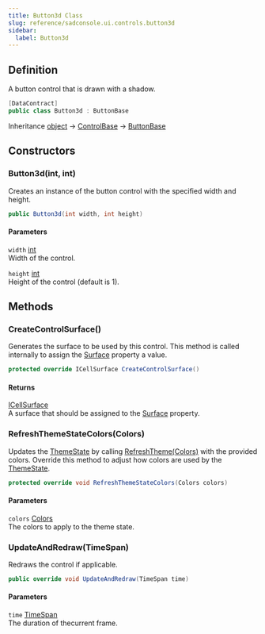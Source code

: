 ```yaml
---
title: Button3d Class
slug: reference/sadconsole.ui.controls.button3d
sidebar:
  label: Button3d
---
```

## Definition

A button control that is drawn with a shadow.

```csharp title="C#"
[DataContract]
public class Button3d : ButtonBase
```

Inheritance [object](https://learn.microsoft.com/dotnet/api/system.object/) → [ControlBase](../sadconsole.ui.controls.controlbase/) → [ButtonBase](../sadconsole.ui.controls.buttonbase/)

## Constructors

### Button3d(int, int)

Creates an instance of the button control with the specified width and height.

```csharp title="C#"
public Button3d(int width, int height)
```

#### Parameters

`width` [int](https://learn.microsoft.com/dotnet/api/system.int32/)  
Width of the control.

`height` [int](https://learn.microsoft.com/dotnet/api/system.int32/)  
Height of the control (default is 1).


## Methods

### CreateControlSurface()

Generates the surface to be used by this control. This method is called internally to assign the [Surface](../sadconsole.ui.controls.controlbase/#surface/) property a value.

```csharp title="C#"
protected override ICellSurface CreateControlSurface()
```

#### Returns

[ICellSurface](../sadconsole.icellsurface/)  
A surface that should be assigned to the [Surface](../sadconsole.ui.controls.controlbase/#surface/) property.

### RefreshThemeStateColors(Colors)

Updates the [ThemeState](../sadconsole.ui.controls.controlbase/#themestate/) by calling [RefreshTheme(Colors)](../sadconsole.ui.themestates/#/) with the provided colors. Override this method to adjust how colors are used by the [ThemeState](../sadconsole.ui.controls.controlbase/#themestate/).

```csharp title="C#"
protected override void RefreshThemeStateColors(Colors colors)
```

#### Parameters

`colors` [Colors](../sadconsole.ui.colors/)  
The colors to apply to the theme state.


### UpdateAndRedraw(TimeSpan)

Redraws the control if applicable.

```csharp title="C#"
public override void UpdateAndRedraw(TimeSpan time)
```

#### Parameters

`time` [TimeSpan](https://learn.microsoft.com/dotnet/api/system.timespan/)  
The duration of thecurrent frame.